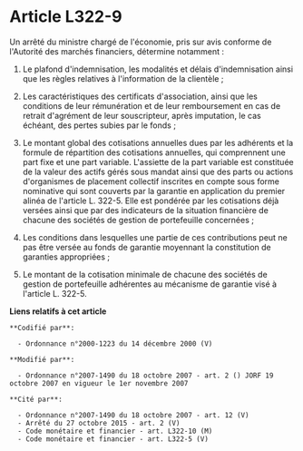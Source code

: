 # Article L322-9

Un arrêté du ministre chargé de l'économie, pris sur avis conforme de l'Autorité des marchés financiers, détermine
notamment : 

1. Le plafond d'indemnisation, les modalités et délais d'indemnisation ainsi que les règles relatives à l'information de la
clientèle ; 

2. Les caractéristiques des certificats d'association, ainsi que les conditions de leur rémunération et de leur remboursement
en cas de retrait d'agrément de leur souscripteur, après imputation, le cas échéant, des pertes subies par le fonds ; 

3. Le montant global des cotisations annuelles dues par les adhérents et la formule de répartition des cotisations annuelles,
qui comprennent une part fixe et une part variable. L'assiette de la part variable est constituée de la valeur des actifs
gérés sous mandat ainsi que des parts ou actions d'organismes de placement collectif inscrites en compte sous forme
nominative qui sont couverts par la garantie en application du premier alinéa de l'article L. 322-5. Elle est pondérée par
les cotisations déjà versées ainsi que par des indicateurs de la situation financière de chacune des sociétés de gestion de
portefeuille concernées ; 

4. Les conditions dans lesquelles une partie de ces contributions peut ne pas être versée au fonds de garantie moyennant la
constitution de garanties appropriées ; 

5. Le montant de la cotisation minimale de chacune des sociétés de gestion de portefeuille adhérentes au mécanisme de
garantie visé à l'article L. 322-5.

**Liens relatifs à cet article**

	**Codifié par**:

	  - Ordonnance n°2000-1223 du 14 décembre 2000 (V)

	**Modifié par**:

	  - Ordonnance n°2007-1490 du 18 octobre 2007 - art. 2 () JORF 19 octobre 2007 en vigueur le 1er novembre 2007

	**Cité par**:

	  - Ordonnance n°2007-1490 du 18 octobre 2007 - art. 12 (V)
	  - Arrêté du 27 octobre 2015 - art. 2 (V)
	  - Code monétaire et financier - art. L322-10 (M)
	  - Code monétaire et financier - art. L322-5 (V)
